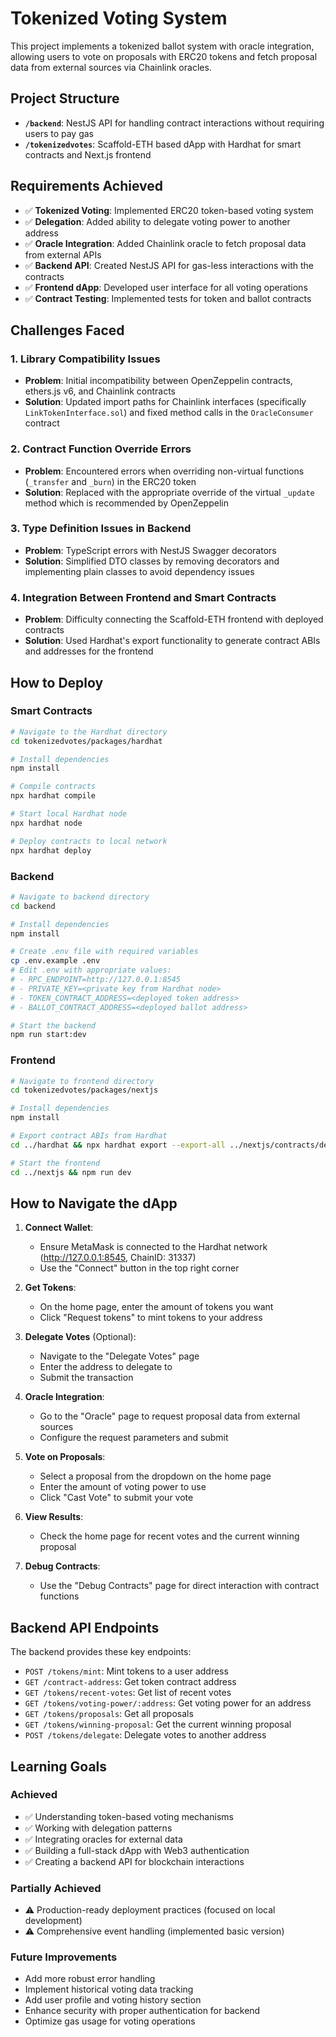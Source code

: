 # Tokenized Voting System

This project implements a tokenized ballot system with oracle integration, allowing users to vote on proposals with ERC20 tokens and fetch proposal data from external sources via Chainlink oracles.

## Project Structure

- **`/backend`**: NestJS API for handling contract interactions without requiring users to pay gas
- **`/tokenizedvotes`**: Scaffold-ETH based dApp with Hardhat for smart contracts and Next.js frontend

## Requirements Achieved

- ✅ **Tokenized Voting**: Implemented ERC20 token-based voting system
- ✅ **Delegation**: Added ability to delegate voting power to another address
- ✅ **Oracle Integration**: Added Chainlink oracle to fetch proposal data from external APIs
- ✅ **Backend API**: Created NestJS API for gas-less interactions with the contracts
- ✅ **Frontend dApp**: Developed user interface for all voting operations
- ✅ **Contract Testing**: Implemented tests for token and ballot contracts

## Challenges Faced

### 1. Library Compatibility Issues

- **Problem**: Initial incompatibility between OpenZeppelin contracts, ethers.js v6, and Chainlink contracts
- **Solution**: Updated import paths for Chainlink interfaces (specifically `LinkTokenInterface.sol`) and fixed method calls in the `OracleConsumer` contract

### 2. Contract Function Override Errors

- **Problem**: Encountered errors when overriding non-virtual functions (`_transfer` and `_burn`) in the ERC20 token
- **Solution**: Replaced with the appropriate override of the virtual `_update` method which is recommended by OpenZeppelin

### 3. Type Definition Issues in Backend

- **Problem**: TypeScript errors with NestJS Swagger decorators
- **Solution**: Simplified DTO classes by removing decorators and implementing plain classes to avoid dependency issues

### 4. Integration Between Frontend and Smart Contracts

- **Problem**: Difficulty connecting the Scaffold-ETH frontend with deployed contracts
- **Solution**: Used Hardhat's export functionality to generate contract ABIs and addresses for the frontend

## How to Deploy

### Smart Contracts

```bash
# Navigate to the Hardhat directory
cd tokenizedvotes/packages/hardhat

# Install dependencies
npm install

# Compile contracts
npx hardhat compile

# Start local Hardhat node
npx hardhat node

# Deploy contracts to local network
npx hardhat deploy
```

### Backend

```bash
# Navigate to backend directory
cd backend

# Install dependencies
npm install

# Create .env file with required variables
cp .env.example .env
# Edit .env with appropriate values:
# - RPC_ENDPOINT=http://127.0.0.1:8545
# - PRIVATE_KEY=<private key from Hardhat node>
# - TOKEN_CONTRACT_ADDRESS=<deployed token address>
# - BALLOT_CONTRACT_ADDRESS=<deployed ballot address>

# Start the backend
npm run start:dev
```

### Frontend

```bash
# Navigate to frontend directory
cd tokenizedvotes/packages/nextjs

# Install dependencies
npm install

# Export contract ABIs from Hardhat
cd ../hardhat && npx hardhat export --export-all ../nextjs/contracts/deployedContracts.ts

# Start the frontend
cd ../nextjs && npm run dev
```

## How to Navigate the dApp

1. **Connect Wallet**:

   - Ensure MetaMask is connected to the Hardhat network (http://127.0.0.1:8545, ChainID: 31337)
   - Use the "Connect" button in the top right corner

2. **Get Tokens**:

   - On the home page, enter the amount of tokens you want
   - Click "Request tokens" to mint tokens to your address

3. **Delegate Votes** (Optional):

   - Navigate to the "Delegate Votes" page
   - Enter the address to delegate to
   - Submit the transaction

4. **Oracle Integration**:

   - Go to the "Oracle" page to request proposal data from external sources
   - Configure the request parameters and submit

5. **Vote on Proposals**:

   - Select a proposal from the dropdown on the home page
   - Enter the amount of voting power to use
   - Click "Cast Vote" to submit your vote

6. **View Results**:

   - Check the home page for recent votes and the current winning proposal

7. **Debug Contracts**:
   - Use the "Debug Contracts" page for direct interaction with contract functions

## Backend API Endpoints

The backend provides these key endpoints:

- `POST /tokens/mint`: Mint tokens to a user address
- `GET /contract-address`: Get token contract address
- `GET /tokens/recent-votes`: Get list of recent votes
- `GET /tokens/voting-power/:address`: Get voting power for an address
- `GET /tokens/proposals`: Get all proposals
- `GET /tokens/winning-proposal`: Get the current winning proposal
- `POST /tokens/delegate`: Delegate votes to another address

## Learning Goals

### Achieved

- ✅ Understanding token-based voting mechanisms
- ✅ Working with delegation patterns
- ✅ Integrating oracles for external data
- ✅ Building a full-stack dApp with Web3 authentication
- ✅ Creating a backend API for blockchain interactions

### Partially Achieved

- ⚠️ Production-ready deployment practices (focused on local development)
- ⚠️ Comprehensive event handling (implemented basic version)

### Future Improvements

- Add more robust error handling
- Implement historical voting data tracking
- Add user profile and voting history section
- Enhance security with proper authentication for backend
- Optimize gas usage for voting operations
